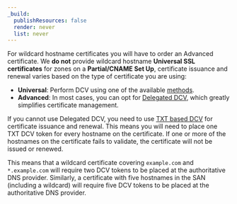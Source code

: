 ```yaml
---
_build:
  publishResources: false
  render: never
  list: never
---
```


For wildcard hostname certificates you will have to order an Advanced certificate. We **do not** provide wildcard hostname **Universal SSL certificates** for zones on a **Partial/CNAME Set Up**, certificate issuance and renewal varies based on the type of certificate you are using:

- **Universal**: Perform DCV using one of the available [methods](/ssl/edge-certificates/changing-dcv-method/methods/).
- **Advanced**: In most cases, you can opt for [Delegated DCV](/ssl/edge-certificates/changing-dcv-method/methods/delegated-dcv/), which greatly simplifies certificate management.

If you cannot use Delegated DCV, you need to use [TXT based DCV](/ssl/edge-certificates/changing-dcv-method/methods/txt/) for certificate issuance and renewal. This means you will need to place one TXT DCV token for every hostname on the certificate. If one or more of the hostnames on the certificate fails to validate, the certificate will not be issued or renewed.

This means that a wildcard certificate covering `example.com` and `*.example.com` will require two DCV tokens to be placed at the authoritative DNS provider. Similarly, a certificate with five hostnames in the SAN (including a wildcard) will require five DCV tokens to be placed at the authoritative DNS provider.
